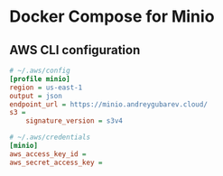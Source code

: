 # Docker Compose for Minio

## AWS CLI configuration

```ini
# ~/.aws/config
[profile minio]
region = us-east-1
output = json
endpoint_url = https://minio.andreygubarev.cloud/
s3 =
    signature_version = s3v4

# ~/.aws/credentials
[minio]
aws_access_key_id =
aws_secret_access_key =
```
